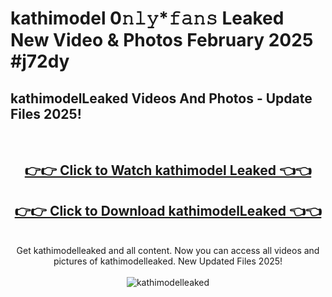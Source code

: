 # kathimodel 0𝚗𝚕𝚢*𝚏𝚊𝚗𝚜 Leaked New Video & Photos February 2025 #j72dy

<h2>kathimodelLeaked Videos And Photos - Update Files 2025!</h2>
<br>
<div align="center">
<h2><a href="https://mediaupload.pro?title=kathimodel&ref=11F" rel="nofollow">👉👉 Click to Watch kathimodel Leaked 👈👈</a></h2>
<h2><a href="https://mediaupload.pro?title=kathimodel&ref=11F" rel="nofollow">👉👉 Click to Download kathimodelLeaked 👈👈</a></h2>
<br>
Get kathimodelleaked and all content. Now you can access all videos and pictures of kathimodelleaked. New Updated Files 2025!
<br>
<br>
<a href="https://mediaupload.pro?title=kathimodel&ref=11F" rel="nofollow" data-target="animated-image.originalLink"><img src="https://i.ibb.co/Gkj2r4b/banner.png" alt="kathimodelleaked" style="max-width: 100%; display: inline-block;" data-target="animated-image.originalImage"></a>
</div>
<br>

